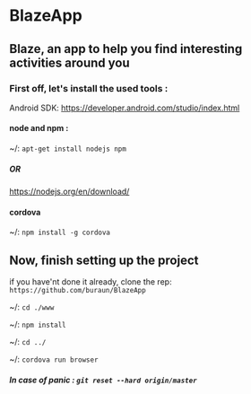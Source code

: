 # BlazeApp


## Blaze, an app to help you find interesting activities around you

### First off, let's install the used tools :

Android SDK: https://developer.android.com/studio/index.html

#### node and npm : 

~/: `apt-get install nodejs npm`

##### OR

https://nodejs.org/en/download/

#### cordova

~/: `npm install -g cordova`

## Now, finish setting up the project

if you have'nt done it already, clone the rep: `https://github.com/buraun/BlazeApp`

~/: `cd ./www`

~/: `npm install`

~/: `cd ../`

~/: `cordova run browser`

##### In case of panic : `git reset --hard origin/master`

